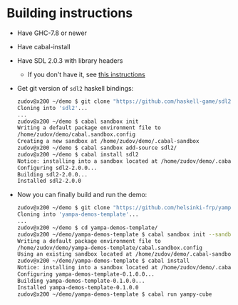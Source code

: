 # Building instructions

- Have GHC-7.8 or newer
- Have cabal-install
- Have SDL 2.0.3 with library headers
  - If you don't have it, see [this instructions][build_sdl]
- Get git version of `sdl2` haskell bindings:

  ```bash
  zudov@x200 ~/demo $ git clone "https://github.com/haskell-game/sdl2"
  Cloning into 'sdl2'...
  ...
  zudov@x200 ~/demo $ cabal sandbox init
  Writing a default package environment file to
  /home/zudov/demo/cabal.sandbox.config
  Creating a new sandbox at /home/zudov/demo/.cabal-sandbox
  zudov@x200 ~/demo $ cabal sandbox add-source sdl2/
  zudov@x200 ~/demo $ cabal install sdl2
  Notice: installing into a sandbox located at /home/zudov/demo/.cabal-sandbox
  Configuring sdl2-2.0.0...
  Building sdl2-2.0.0...
  Installed sdl2-2.0.0
  ```

- Now you can finally build and run the demo:

  ```bash
  zudov@x200 ~/demo $ git clone "https://github.com/helsinki-frp/yampa-demos-template"
  Cloning into 'yampa-demos-template'...
  ...
  zudov@x200 ~/demo $ cd yampa-demos-template/
  zudov@x200 ~/demo/yampa-demos-template $ cabal sandbox init --sandbox ../.cabal-sandbox/
  Writing a default package environment file to
  /home/zudov/demo/yampa-demos-template/cabal.sandbox.config
  Using an existing sandbox located at /home/zudov/demo/.cabal-sandbox
  zudov@x200 ~/demo/yampa-demos-template $ cabal install
  Notice: installing into a sandbox located at /home/zudov/demo/.cabal-sandbox
  Configuring yampa-demos-template-0.1.0.0...
  Building yampa-demos-template-0.1.0.0...
  Installed yampa-demos-template-0.1.0.0
  zudov@x200 ~/demo/yampa-demos-template $ cabal run yampy-cube
  ```

[build_sdl]: https://github.com/haskell-game/sdl2#building
